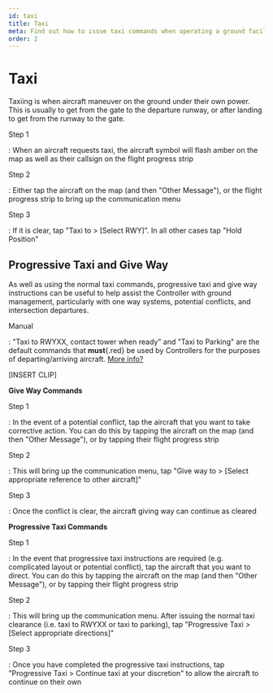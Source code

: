 ```yaml
---
id: taxi
title: Taxi
meta: Find out how to issue taxi commands when operating a ground facility within Infinite Flight.
order: 2
---
```


# Taxi



Taxiing is when aircraft maneuver on the ground under their own power. This is usually to get from the gate to the departure runway, or after landing to get from the runway to the gate.



Step 1

: When an aircraft requests taxi, the aircraft symbol will flash amber on the map as well as their callsign on the flight progress strip



Step 2

: Either tap the aircraft on the map (and then "Other Message"), or the flight progress strip to bring up the communication menu



Step 3

: If it is clear, tap "Taxi to > [Select RWY]". In all other cases tap "Hold Position"



## Progressive Taxi and Give Way

As well as using the normal taxi commands, progressive taxi and give way instructions can be useful to help assist the Controller with ground management, particularly with one way systems, potential conflicts, and intersection departures.



Manual

: "Taxi to RWYXX, contact tower when ready" and "Taxi to Parking" are the default commands that **must**{.red} be used by Controllers for the purposes of departing/arriving aircraft. [More info?](/guide/atc-manual/2.-ground/2.2-taxi-and-use-of-give-way#2.2.2)



[INSERT CLIP]



**Give Way Commands**

Step 1

: In the event of a potential conflict, tap the aircraft that you want to take corrective action. You can do this by tapping the aircraft on the map (and then "Other Message"), or by tapping their flight progress strip



Step 2

: This will bring up the communication menu, tap "Give way to > [Select appropriate reference to other aircraft]"



Step 3

: Once the conflict is clear, the aircraft giving way can continue as cleared



**Progressive Taxi Commands**

Step 1

: In the event that progressive taxi instructions are required (e.g. complicated layout or potential conflict), tap the aircraft that you want to direct. You can do this by tapping the aircraft on the map (and then "Other Message"), or by tapping their flight progress strip



Step 2

: This will bring up the communication menu. After issuing the normal taxi clearance (i.e. taxi to RWYXX or taxi to parking), tap "Progressive Taxi > [Select appropriate directions]"



Step 3

: Once you have completed the progressive taxi instructions, tap "Progressive Taxi > Continue taxi at your discretion" to allow the aircraft to continue on their own